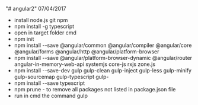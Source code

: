 "# angular2" 07/04/2017

* install node.js git npm
* npm install -g typescript
* open in target folder cmd
* npm init
* npm install --save @angular/common @angular/compiler @angular/core @angular/forms @angular/http @angular/platform-browser
* npm install --save @angular/platform-browser-dynamic @angular/router angular-in-memory-web-api systemjs core-js rxjs zone.js
* npm install --save-dev gulp gulp-clean gulp-inject gulp-less gulp-minify gulp-sourcemap gulp-typescript gulp-
* npm install --save typescript
* npm prune  -  to remove all packages not listed in package.json file
* run in cmd the command gulp

